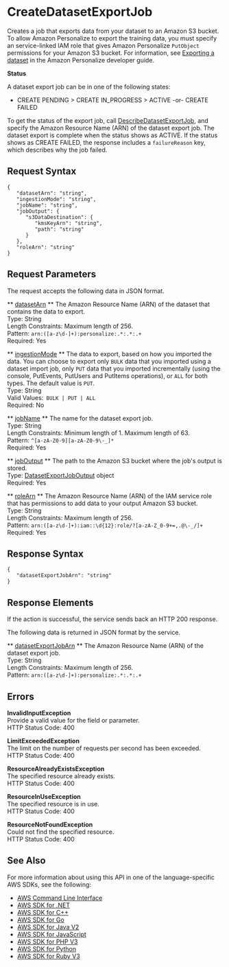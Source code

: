 # CreateDatasetExportJob<a name="API_CreateDatasetExportJob"></a>

 Creates a job that exports data from your dataset to an Amazon S3 bucket\. To allow Amazon Personalize to export the training data, you must specify an service\-linked IAM role that gives Amazon Personalize `PutObject` permissions for your Amazon S3 bucket\. For information, see [Exporting a dataset](https://docs.aws.amazon.com/personalize/latest/dg/export-data.html) in the Amazon Personalize developer guide\. 

 **Status** 

A dataset export job can be in one of the following states:
+ CREATE PENDING > CREATE IN\_PROGRESS > ACTIVE \-or\- CREATE FAILED

 To get the status of the export job, call [DescribeDatasetExportJob](API_DescribeDatasetExportJob.md), and specify the Amazon Resource Name \(ARN\) of the dataset export job\. The dataset export is complete when the status shows as ACTIVE\. If the status shows as CREATE FAILED, the response includes a `failureReason` key, which describes why the job failed\. 

## Request Syntax<a name="API_CreateDatasetExportJob_RequestSyntax"></a>

```
{
   "datasetArn": "string",
   "ingestionMode": "string",
   "jobName": "string",
   "jobOutput": { 
      "s3DataDestination": { 
         "kmsKeyArn": "string",
         "path": "string"
      }
   },
   "roleArn": "string"
}
```

## Request Parameters<a name="API_CreateDatasetExportJob_RequestParameters"></a>

The request accepts the following data in JSON format\.

 ** [datasetArn](#API_CreateDatasetExportJob_RequestSyntax) **   <a name="personalize-CreateDatasetExportJob-request-datasetArn"></a>
The Amazon Resource Name \(ARN\) of the dataset that contains the data to export\.  
Type: String  
Length Constraints: Maximum length of 256\.  
Pattern: `arn:([a-z\d-]+):personalize:.*:.*:.+`   
Required: Yes

 ** [ingestionMode](#API_CreateDatasetExportJob_RequestSyntax) **   <a name="personalize-CreateDatasetExportJob-request-ingestionMode"></a>
The data to export, based on how you imported the data\. You can choose to export only `BULK` data that you imported using a dataset import job, only `PUT` data that you imported incrementally \(using the console, PutEvents, PutUsers and PutItems operations\), or `ALL` for both types\. The default value is `PUT`\.   
Type: String  
Valid Values:` BULK | PUT | ALL`   
Required: No

 ** [jobName](#API_CreateDatasetExportJob_RequestSyntax) **   <a name="personalize-CreateDatasetExportJob-request-jobName"></a>
The name for the dataset export job\.  
Type: String  
Length Constraints: Minimum length of 1\. Maximum length of 63\.  
Pattern: `^[a-zA-Z0-9][a-zA-Z0-9\-_]*`   
Required: Yes

 ** [jobOutput](#API_CreateDatasetExportJob_RequestSyntax) **   <a name="personalize-CreateDatasetExportJob-request-jobOutput"></a>
The path to the Amazon S3 bucket where the job's output is stored\.  
Type: [DatasetExportJobOutput](API_DatasetExportJobOutput.md) object  
Required: Yes

 ** [roleArn](#API_CreateDatasetExportJob_RequestSyntax) **   <a name="personalize-CreateDatasetExportJob-request-roleArn"></a>
The Amazon Resource Name \(ARN\) of the IAM service role that has permissions to add data to your output Amazon S3 bucket\.  
Type: String  
Length Constraints: Maximum length of 256\.  
Pattern: `arn:([a-z\d-]+):iam::\d{12}:role/?[a-zA-Z_0-9+=,.@\-_/]+`   
Required: Yes

## Response Syntax<a name="API_CreateDatasetExportJob_ResponseSyntax"></a>

```
{
   "datasetExportJobArn": "string"
}
```

## Response Elements<a name="API_CreateDatasetExportJob_ResponseElements"></a>

If the action is successful, the service sends back an HTTP 200 response\.

The following data is returned in JSON format by the service\.

 ** [datasetExportJobArn](#API_CreateDatasetExportJob_ResponseSyntax) **   <a name="personalize-CreateDatasetExportJob-response-datasetExportJobArn"></a>
The Amazon Resource Name \(ARN\) of the dataset export job\.  
Type: String  
Length Constraints: Maximum length of 256\.  
Pattern: `arn:([a-z\d-]+):personalize:.*:.*:.+` 

## Errors<a name="API_CreateDatasetExportJob_Errors"></a>

 **InvalidInputException**   
Provide a valid value for the field or parameter\.  
HTTP Status Code: 400

 **LimitExceededException**   
The limit on the number of requests per second has been exceeded\.  
HTTP Status Code: 400

 **ResourceAlreadyExistsException**   
The specified resource already exists\.  
HTTP Status Code: 400

 **ResourceInUseException**   
The specified resource is in use\.  
HTTP Status Code: 400

 **ResourceNotFoundException**   
Could not find the specified resource\.  
HTTP Status Code: 400

## See Also<a name="API_CreateDatasetExportJob_SeeAlso"></a>

For more information about using this API in one of the language\-specific AWS SDKs, see the following:
+  [ AWS Command Line Interface](https://docs.aws.amazon.com/goto/aws-cli/personalize-2018-05-22/CreateDatasetExportJob) 
+  [ AWS SDK for \.NET](https://docs.aws.amazon.com/goto/DotNetSDKV3/personalize-2018-05-22/CreateDatasetExportJob) 
+  [ AWS SDK for C\+\+](https://docs.aws.amazon.com/goto/SdkForCpp/personalize-2018-05-22/CreateDatasetExportJob) 
+  [ AWS SDK for Go](https://docs.aws.amazon.com/goto/SdkForGoV1/personalize-2018-05-22/CreateDatasetExportJob) 
+  [ AWS SDK for Java V2](https://docs.aws.amazon.com/goto/SdkForJavaV2/personalize-2018-05-22/CreateDatasetExportJob) 
+  [ AWS SDK for JavaScript](https://docs.aws.amazon.com/goto/AWSJavaScriptSDK/personalize-2018-05-22/CreateDatasetExportJob) 
+  [ AWS SDK for PHP V3](https://docs.aws.amazon.com/goto/SdkForPHPV3/personalize-2018-05-22/CreateDatasetExportJob) 
+  [ AWS SDK for Python](https://docs.aws.amazon.com/goto/boto3/personalize-2018-05-22/CreateDatasetExportJob) 
+  [ AWS SDK for Ruby V3](https://docs.aws.amazon.com/goto/SdkForRubyV3/personalize-2018-05-22/CreateDatasetExportJob) 